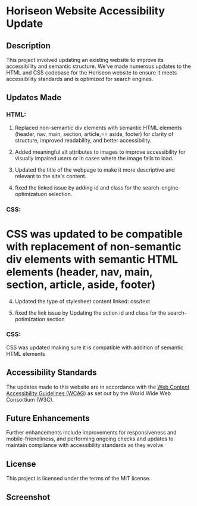 # Horiseon Website Accessibility Update

## Description

This project involved updating an existing website to improve its accessibility and semantic structure. We've made numerous updates to the HTML and CSS codebase for the Horiseon website to ensure it meets accessibility standards and is optimized for search engines.

## Updates Made

### HTML:

1. Replaced non-semantic div elements with semantic HTML elements (header, nav, main, section, article,== aside, footer) for clarity of structure, improved readability, and better accessibility.

2. Added meaningful alt attributes to images to improve accessibility for visually impaired users or in cases where the image fails to load.

3. Updated the title of the webpage to make it more descriptive and relevant to the site's content.


4. fixed the linked issue by adding id and class for the search-engine-optimizatuon selection. 

### CSS:

CSS was updated to be compatible with replacement of non-semantic div elements with semantic HTML elements (header, nav, main, section, article, aside, footer)
=======
4. Updated the type of stylesheet content linked: css/text 

5. fixed the link issue by Updating the sction id and class for the search-potimization section

### CSS:

CSS was updated making sure it is compatible with addition of semantic HTML elements 


## Accessibility Standards

The updates made to this website are in accordance with the [Web Content Accessibility Guidelines (WCAG)](https://www.w3.org/WAI/standards-guidelines/wcag/) as set out by the World Wide Web Consortium (W3C).

## Future Enhancements

Further enhancements include improvements for responsiveness and mobile-friendliness, and performing ongoing checks and updates to maintain compliance with accessibility standards as they evolve.

## License

This project is licensed under the terms of the MIT license.

## Screenshot 
